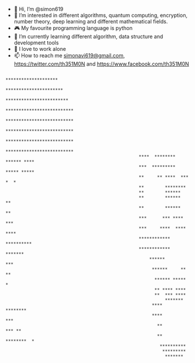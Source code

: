 - 👋 Hi, I’m @simon619
- 👀 I’m interested in different algorithms, quantum computing, encryption, number theory, deep learning and different mathematical fields.
- 🎮 My favourite programming language is python
- 🌱 I’m currently learning different algorithm, data structure and development tools
- 💞️ I love to work alone
- 📫 How to reach me simonavi619@gmail.com, https://twitter.com/th351M0N and https://www.facebook.com/th351M0N

<!---
simon619/simon619 is a ✨ special ✨ repository because its `README.md` (this file) appears on your GitHub profile.
You can click the Preview link to take a look at your changes.
--->



                                                          ********************                                                
                                                         **********************  
                                                        ************************ 
                                                       **************************
                                                       **************************
                                                       **************************
                                                       **************************
                                                       **************************
                                                       ****  ******** ****** ****
                                                       ***  ********* ***** *****
                                                       **     ** ****  ***   *  *
                                                       **        ********        
                                                       **        ******          
                                                       **        ******        **
                                                       **        ******        **
                                                       ***      *** ****      ***
                                                       ***     ****  ****    ****
                                                       ************  **********  
                                                       ************    *******   
                                                           ******        ***     
                                                            ******     ** **     
                                                             ****** *****  *     
                                                             ** **** ****        
                                                             **  *** ****        
                                                                 *******         
                                                            ****   ********      
                                                            ****        ***      
                                                              **        *** **   
                                                              **   ********  *   
                                                               **********        
                                                                *********        
                                                                 ******* 


